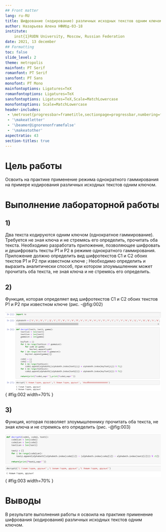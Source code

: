 ```yaml
---
## Front matter
lang: ru-RU
title: Шифрование (кодирование) различных исходных текстов одним ключом
author: Назарьева Алена НФИбд-03-18
institute:
	inst{1}RUDN University, Moscow, Russian Federation
date: 2021, 13 december
## Formatting
toc: false
slide_level: 2
theme: metropolis
mainfont: PT Serif
romanfont: PT Serif
sansfont: PT Sans
monofont: PT Mono
mainfontoptions: Ligatures=TeX
romanfontoptions: Ligatures=TeX
sansfontoptions: Ligatures=TeX,Scale=MatchLowercase
monofontoptions: Scale=MatchLowercase
header-includes:
 - \metroset{progressbar=frametitle,sectionpage=progressbar,numbering=fraction}
 - '\makeatletter'
 - '\beamer@ignorenonframefalse'
 - '\makeatother'
aspectratio: 43
section-titles: true
---
```

# Цель работы

Освоить на практике применение режима однократного гаммирования на примере кодирования
различных исходных текстов одним ключом.

# Выполнение лабораторной работы

## 1)
Два текста кодируются одним ключом (однократное гаммирование).
Требуется не зная ключа и не стремясь его определить, прочитать оба текста. Необходимо
разработать приложение, позволяющее шифровать и дешифровать тексты P1 и P2 в режиме
однократного гаммирования. Приложение должно определить вид шифротекстов C1 и C2 обоих
текстов P1 и P2 при известном ключе ; Необходимо определить и выразить аналитически
способ, при котором злоумышленник может прочитать оба текста, не зная ключа и не
стремясь его определить.

## 2)
Функция, которая определяет вид шифротекстов C1 и C2 обоих текстов P1 и P2 при известном ключе
(рис. -@fig:002)

![первая функция](2.png){ #fig:002 width=70% }

## 3)
Функция, которая позволяет злоумышленнику прочитать оба текста, не зная ключа и не
стремясь его определить
(рис. -@fig:003)

![вторая функция](3.png){ #fig:003 width=70% }

# Выводы

В результате выполнения работы я освоила на практике применение шифрования (кодирования) различных исходных текстов одним ключом.

